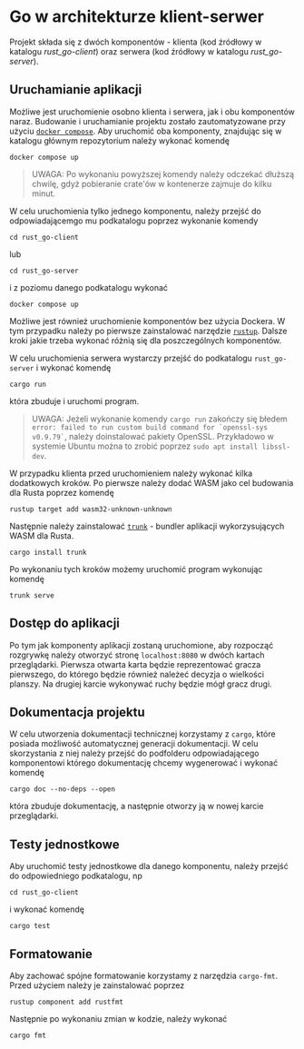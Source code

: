 # Go w architekturze klient-serwer

Projekt składa się z dwóch komponentów - klienta (kod źródłowy w katalogu *rust_go-client*) oraz serwera (kod źródłowy w katalogu *rust_go-server*). 

## Uruchamianie aplikacji

Możliwe jest uruchomienie osobno klienta i serwera, jak i obu komponentów naraz. Budowanie i uruchamianie projektu zostało zautomatyzowane przy użyciu [`docker compose`](https://docs.docker.com/compose/install/). Aby uruchomić oba komponenty, znajdując się w katalogu głównym repozytorium należy wykonać komendę

```
docker compose up
```

> UWAGA: Po wykonaniu powyższej komendy należy odczekać dłuższą chwilę, gdyż pobieranie crate'ów w kontenerze zajmuje do kilku minut.  

W celu uruchomienia tylko jednego komponentu, należy przejść do odpowiadającemgo mu podkatalogu poprzez wykonanie komendy 

```
cd rust_go-client
```

lub 

```
cd rust_go-server
``` 

i z poziomu danego podkatalogu wykonać

```
docker compose up
```

Możliwe jest również uruchomienie komponentów bez użycia Dockera. W tym przypadku należy po pierwsze zainstalować narzędzie [`rustup`](https://www.rust-lang.org/tools/install). Dalsze kroki jakie trzeba wykonać różnią się dla poszczególnych komponentów.

W celu uruchomienia serwera wystarczy przejść do podkatalogu `rust_go-server` i wykonać komendę

```
cargo run
```

która zbuduje i uruchomi program.

> UWAGA: Jeżeli wykonanie komendy `cargo run` zakończy się błedem ``` error: failed to run custom build command for `openssl-sys v0.9.79` ```, należy doinstalować pakiety OpenSSL. Przykładowo w systemie Ubuntu można to zrobić poprzez `sudo apt install libssl-dev`. 

W przypadku klienta przed uruchomieniem należy wykonać kilka dodatkowych kroków. Po pierwsze należy dodać WASM jako cel budowania dla Rusta poprzez komendę

```
rustup target add wasm32-unknown-unknown
```

Następnie należy zainstalować [`trunk`](https://trunkrs.dev/) - bundler aplikacji wykorzysujących WASM dla Rusta.

```
cargo install trunk
```

Po wykonaniu tych kroków możemy uruchomić program wykonując komendę

```
trunk serve
```

## Dostęp do aplikacji

Po tym jak komponenty aplikacji zostaną uruchomione, aby rozpocząć rozgrywkę należy otworzyć stronę `localhost:8080` w dwóch kartach przeglądarki. Pierwsza otwarta karta będzie reprezentować gracza pierwszego, do którego będzie również należeć decyzja o wielkości planszy. Na drugiej karcie wykonywać ruchy będzie mógł gracz drugi.

## Dokumentacja projektu

W celu utworzenia dokumentacji technicznej korzystamy z `cargo`, które posiada możliwość automatycznej generacji dokumentacji. W celu skorzystania z niej należy przejść do podfolderu odpowiadającego komponentowi którego dokumentację chcemy wygenerować i wykonać komendę

```
cargo doc --no-deps --open
```

która zbuduje dokumentację, a następnie otworzy ją w nowej karcie przeglądarki.

## Testy jednostkowe

Aby uruchomić testy jednostkowe dla danego komponentu, należy przejść do odpowiedniego podkatalogu, np

```
cd rust_go-client
```

i wykonać komendę

```
cargo test
```

## Formatowanie

Aby zachować spójne formatowanie korzystamy z narzędzia `cargo-fmt`. Przed użyciem należy je zainstalować poprzez

```
rustup component add rustfmt
```

Następnie po wykonaniu zmian w kodzie, należy wykonać

```
cargo fmt
```
